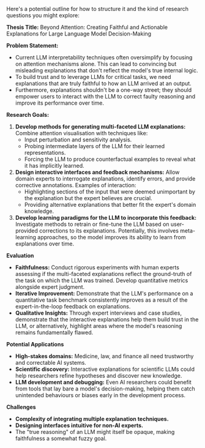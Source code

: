 Here's a potential outline for how to structure it and the kind of research questions you might explore:

**Thesis Title:** Beyond Attention: Creating Faithful and Actionable Explanations for Large Language Model Decision-Making

**Problem Statement:**

- Current LLM interpretability techniques often oversimplify by focusing on attention mechanisms alone. This can lead to convincing but misleading explanations that don't reflect the model's true internal logic.
- To build trust and to leverage LLMs for critical tasks, we need explanations that are truly faithful to how an LLM arrived at an output.
- Furthermore, explanations shouldn't be a one-way street; they should empower users to interact with the LLM to correct faulty reasoning and improve its performance over time.

**Research Goals:**

1. **Develop methods for generating multi-faceted LLM explanations:** Combine attention visualisation with techniques like:
    - Input perturbation and sensitivity analysis.
    - Probing intermediate layers of the LLM for their learned representations.
    - Forcing the LLM to produce counterfactual examples to reveal what it has implicitly learned.
2. **Design interactive interfaces and feedback mechanisms:** Allow domain experts to interrogate explanations, identify errors, and provide corrective annotations. Examples of interaction:
    - Highlighting sections of the input that were deemed unimportant by the explanation but the expert believes are crucial.
    - Providing alternative explanations that better fit the expert's domain knowledge.
3. **Develop learning paradigms for the LLM to incorporate this feedback:** Investigate methods to retrain or fine-tune the LLM based on user-provided corrections to its explanations. Potentially, this involves meta-learning approaches, so the model improves its ability to learn from explanations over time.

**Evaluation**

- **Faithfulness:** Conduct rigorous experiments with human experts assessing if the multi-faceted explanations reflect the ground-truth of the task on which the LLM was trained. Develop quantitative metrics alongside expert judgment.
- **Iterative Improvement:** Demonstrate that the LLM's performance on a quantitative task benchmark consistently improves as a result of the expert-in-the-loop feedback on explanations.
- **Qualitative Insights:** Through expert interviews and case studies, demonstrate that the interactive explanations help them build trust in the LLM, or alternatively, highlight areas where the model's reasoning remains fundamentally flawed.

**Potential Applications**

- **High-stakes domains:** Medicine, law, and finance all need trustworthy and correctable AI systems.
- **Scientific discovery:** Interactive explanations for scientific LLMs could help researchers refine hypotheses and discover new knowledge.
- **LLM development and debugging:** Even AI researchers could benefit from tools that lay bare a model's decision-making, helping them catch unintended behaviours or biases early in the development process.

**Challenges**

- **Complexity of integrating multiple explanation techniques.**
- **Designing interfaces intuitive for non-AI experts.**
- The "true reasoning" of an LLM might itself be opaque, making faithfulness a somewhat fuzzy goal.